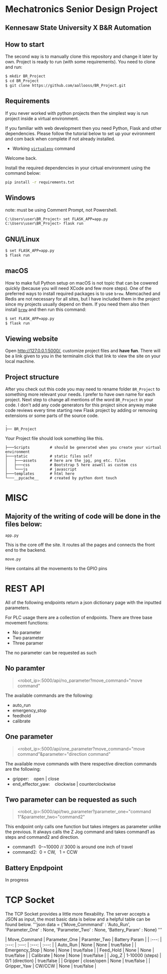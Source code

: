 # Mechatronics Senior Design Project
## Kennesaw State University X B&R Automation 

## How to start

The second way is to manually clone this repository and change it later by own. Project is ready to run (with some requirements). You need to clone and run:

```sh
$ mkdir BR_Project
$ cd BR_Project
$ git clone https://github.com/aallooss/BR_Project.git
```


## Requirements

If you never worked with python projects then the simplest way is run project inside a virtual environment.

If you familiar with web development then you need Python, Flask and other dependencies.
Please follow the tutorial below to set up your evironment and com back when complete if not already installed.
- Working [`virtualenv`](https://python.land/virtual-environments/virtualenv) command

Welcome back.

Install the required dependencies in your cirtual environment using the command below:
```sh
pip install -r requirements.txt
```
## Windows
note: must be using Comment Prompt, not Powershell.
```sh
C:\Users\user\BR_Project> set FLASK_APP=app.py
C:\Users\user\BR_Project> flask run
```
## GNU/Linux

```sh
$ set FLASK_APP=app.py
$ flask run
```

## macOS

How to make full Python setup on macOS is not topic that can be cowered quickly (because you will need XCode and few more steps). One of the preferred ways to install required packages is to use `brew`. Memcached and Redis are not necessary for all sites, but I have included them in the project since my projects usually depend on them. If you need them also then install [`brew`](http://brew.sh) and then run this command:

```sh
$ set FLASK_APP=app.py
$ flask run
```

## Viewing website

Open http://127.0.0.1:5000/, customize project files and **have fun**. There will be a link given to you in the terminalm click that link to view the site on your local machine.

## Project structure

After you check out this code you may need to rename folder `BR_Project` to something more relevant your needs. I prefer to have own name for each project. Next step to change all mentions of the word `BR_Project` in your code. I don't add any code generators for this project since anyway make code reviews every time starting new Flask project by adding or removing extensions or some parts of the source code.

    .
    ├── BR_Project

Your Project file should look something like this.


    ├───Scripts         # should be generated when you create your virtual environment
    ├───static          # static files self
    │   ├───assets      # here are the jpg, png etc. files
    │   ├───css         # Bootstrap 5 here aswell as custom css
    │   └───js          # javascript
    ├───templates       # html here
    └───__pycache__     # created by python dont touch

# MISC
## Majority of the writing of code will be done in the files below:

    app.py 

This is the core off the site. It routes all the pages and connects the front end to the backend. 

    move.py

Here contains all the movements to the GPIO pins

# REST API

All of the following endpoints return a json dictionary page with the inputted parameters.

For PLC usage there are a collection of endpoints. There are three base movement functions:
* No parameter
* Two parameter
* Three paramer
 
The no parameter can be requested as such

## No paramter

> <robot_ip>:5000/api/no_parameter?move_command="move command"

The available commands are the following:
* auto_run
* emergency_stop
* feedhold
* calibrate

## One parameter

> <robot_ip>:5000/api/one_parameter?move_command="move command"&parameter="direction command"

The available move commands with there respective direction commands are the following:
* gripper: &nbsp;&nbsp; open | close
* end_effector_yaw: &nbsp;&nbsp; clockwise | counterclockwise

## Two parameter can be requested as such

> <robot_ip>:5000/api/two_parameter?parameter_one="command 1"&parameter_two="command2"

This endpoint only calls one function but takes integers as parameter unlike the previous. It always calls the Z Jog command and takes command1 as steps and command2 and direction.

* command1:&nbsp;&nbsp;0-~10000            // 3000 is around one inch of travel
* command2:&nbsp;&nbsp;0 = CW, &nbsp;&nbsp;1 = CCW

## Battery Enpdpoint

In progress

# TCP Socket

The TCP Socket provides a little more flexability. The server accepts a JSON as input, the most basic data is below and a helpful table can be found below.
'''json
data = {'Move_Commmand'     : 'Auto_Run',
        'Parameter_One'     : None,
        'Parameter_Two'     : None,
        'Battery_Param'     : None} 
'''

| Move_Command | Parameter_One | Paramter_Two | Battery Param |
| :---: | :---: | :---: | :---: | :---: |
| Auto_Run | None | None | true/false |
| Emergency_Stop | None | None | true/false |
| Feed_Hold | None | None | true/false |
| Calibrate | None | None | true/false |
| Jog_Z | 1-10000 (steps) | 0/1 (direction) | true/false |
| Gripper | close/open | None | true/false |
| Gripper_Yaw | CW/CCW | None | true/false |
